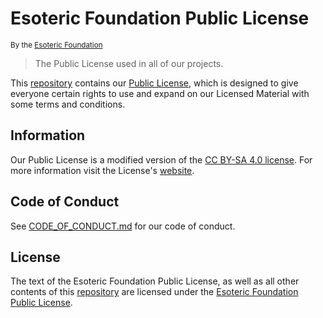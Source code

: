 # Esoteric Foundation Public License

<sup>By the [Esoteric Foundation](https://esoteric.foundation)</sup>

> The Public License used in all of our projects.

This [repository](https://github.com/EsotericFoundation/license) contains our [Public License](./Esoteric%20Foundation%20Public%20License.txt), which is designed to give everyone certain rights to use and expand on our Licensed Material with some terms and conditions.

## Information

Our Public License is a modified version of the [CC BY-SA 4.0 license](./assets/text/licenses/CC%20BY-SA%204.0.txt). For more information visit the License's [website](https://esoteric.foundation/license).

## Code of Conduct

See [CODE_OF_CONDUCT.md](./CODE_OF_CONDUCT.md) for our code of conduct.

## License

The text of the Esoteric Foundation Public License, as well as all other contents of this [repository](https://github.com/EsotericFoundation/license) are licensed under the [Esoteric Foundation Public License](./LICENSE).
